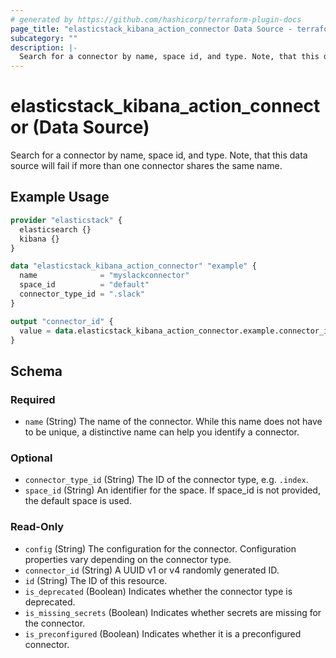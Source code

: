 ```yaml
---
# generated by https://github.com/hashicorp/terraform-plugin-docs
page_title: "elasticstack_kibana_action_connector Data Source - terraform-provider-elasticstack"
subcategory: ""
description: |-
  Search for a connector by name, space id, and type. Note, that this data source will fail if more than one connector shares the same name.
---
```


# elasticstack_kibana_action_connector (Data Source)

Search for a connector by name, space id, and type. Note, that this data source will fail if more than one connector shares the same name.

## Example Usage

```terraform
provider "elasticstack" {
  elasticsearch {}
  kibana {}
}

data "elasticstack_kibana_action_connector" "example" {
  name              = "myslackconnector"
  space_id          = "default"
  connector_type_id = ".slack"
}

output "connector_id" {
  value = data.elasticstack_kibana_action_connector.example.connector_id
}
```

<!-- schema generated by tfplugindocs -->
## Schema

### Required

- `name` (String) The name of the connector. While this name does not have to be unique, a distinctive name can help you identify a connector.

### Optional

- `connector_type_id` (String) The ID of the connector type, e.g. `.index`.
- `space_id` (String) An identifier for the space. If space_id is not provided, the default space is used.

### Read-Only

- `config` (String) The configuration for the connector. Configuration properties vary depending on the connector type.
- `connector_id` (String) A UUID v1 or v4 randomly generated ID.
- `id` (String) The ID of this resource.
- `is_deprecated` (Boolean) Indicates whether the connector type is deprecated.
- `is_missing_secrets` (Boolean) Indicates whether secrets are missing for the connector.
- `is_preconfigured` (Boolean) Indicates whether it is a preconfigured connector.
